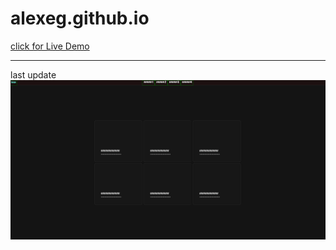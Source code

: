 # alexeg.github.io

[click for Live Demo](https://alexeg.github.io/)
<hr>

last update 
![Alt text](ScreenShot/v3.0.0.gif)